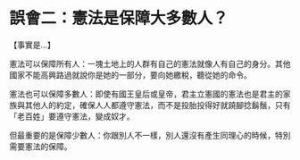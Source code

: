 # 誤會二：憲法是保障大多數人？

【事實是...】

憲法可以保障所有人：一塊土地上的人群有自己的憲法就像人有自己的身分。其他國家不能高興路過就說你是她的一部分，要向她繳稅，聽從她的命令。

憲法也可以保障多數人：即使有國王皇后或皇帝，君主立憲國的憲法也是君主的家族與其他人的約定，確保人人都遵守憲法，而不是投胎投得好就蹺腳捻鬍鬚，只有「老百姓」要遵守憲法，變成奴才。

但最重要的是保障少數人：你跟別人不一樣，別人還沒有產生同理心的時候，特別需要憲法的保障。

